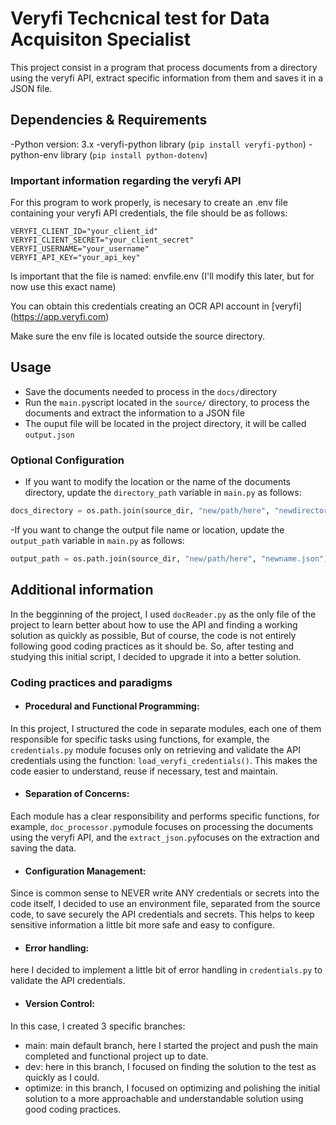 # Veryfi Techcnical test for Data Acquisiton Specialist

This project consist in a program that process documents from a directory using the veryfi API, extract specific information from them and saves it in a JSON file.

## Dependencies & Requirements

-Python version: 3.x
-veryfi-python library (`pip install veryfi-python`)
-python-env library (`pip install python-dotenv`)

### Important information regarding the veryfi API

For this program to work properly, is necesary to create an .env file containing your veryfi API credentials, the file should be as follows:

```
VERYFI_CLIENT_ID="your_client_id"
VERYFI_CLIENT_SECRET="your_client_secret"
VERYFI_USERNAME="your_username"
VERYFI_API_KEY="your_api_key"
```

Is important that the file is named: envfile.env (I'll modify this later, but for now use this exact name)

You can obtain this credentials creating an OCR API account in [veryfi] (https://app.veryfi.com)

Make sure the env file is located outside the source directory.

## Usage

- Save the documents needed to process in the `docs/`directory
- Run the `main.py`script located in the `source/` directory, to process the documents and extract the information to a JSON file
- The ouput file will be located in the project directory, it will be called `output.json`

### Optional Configuration

- If you want to modify the location or the name of the documents directory, update the `directory_path` variable in `main.py` as follows:

```python
docs_directory = os.path.join(source_dir, "new/path/here", "newdirectoryname")
```

-If you want to change the output file name or location, update the `output_path` variable in `main.py` as follows:

```python
output_path = os.path.join(source_dir, "new/path/here", "newname.json")
```

## Additional information

In the begginning of the project, I used `docReader.py` as the only file of the project to 
learn better about how to use the API and finding a working solution as quickly as possible,
But of course, the code is not entirely following good coding practices as it should be. So, after testing and studying this initial script, I decided to upgrade it into a better solution.

### Coding practices and paradigms

- #### Procedural and Functional Programming: 
In this project, I structured the code in separate modules, each one of them responsible for specific tasks using functions, for example, the `credentials.py` module focuses only on retrieving and validate the API credentials using the function: `load_veryfi_credentials()`. 
This makes the code easier to understand, reuse if necessary, test and maintain.

- #### Separation of Concerns: 
Each module has a clear responsibility and performs specific functions, for example, `doc_processor.py`module focuses on processing the documents using the veryfi API, and the `extract_json.py`focuses on the extraction and saving the data.

- #### Configuration Management: 
Since is common sense to NEVER write ANY credentials or secrets into the code itself, I decided to use an environment file, separated from the source code, to save securely the API credentials and secrets.
This helps to keep sensitive information a little bit more safe and easy to configure.

- #### Error handling: 
here I decided to implement a little bit of error handling in `credentials.py` to validate the API credentials.

- #### Version Control:
In this case, I created 3 specific branches:
- main: main default branch, here I started the project and push the main completed and functional project up to date.
- dev: here in this branch, I focused on finding the solution to the test as quickly as I could.
- optimize: in this branch, I focused on optimizing and polishing the initial solution to a more approachable and understandable solution using good coding practices.









